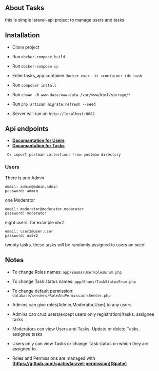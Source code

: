 ## About Tasks

this is simple laravel-api project to manage users and tasks

## Installation

- Clone project
- Run ```docker-compose build```
- Run ```docker-compose up```
- Enter tasks_app container ```docker exec -it <container_id> bash```
- Run ```composer install```
- Run ```chown -R www-data:www-data /var/www/html/storage/*```
- Run ```php artisan migrate:refresh --seed```

- Server will run on ```http://localhost:8082```


## Api endpoints


- **[Documantation for Users](https://documenter.getpostman.com/view/25064323/2s93RQTZSB)**
- **[Documantation for Tasks](https://documenter.getpostman.com/view/25064323/2s93RQTZS8)**

``` Or import postman collections from postman directory```


### Users

There is one Admin 
```
email: admin@admin.admin
password: admin
```

one Moderator
```
email: moderator@moderator.moderator
password: moderator
```

eight users. for example id=2
```
email: user2@user.user
password: user2
```

twenty tasks. these tasks will be randomly assigned to users on seed.




## Notes

- To change Roles names: ```app/Enums/UserRolesEnum.php```
- To change Task status names: ```app/Enums/TaskStatusEnum.php```
- To change default permission: ``` database/seeders/RoleAndPermissionsSeeder.php```

- Admins can give roles(Admin,Moderator,User) to any users
- Admins can crud users(except users only registration)/tasks. assignee tasks
- Moderators can view Users and Tasks, Update or delete Tasks. assignee tasks
- Users only can view Tasks or change Task status on which they are assigned to. 
- Roles and Permissions are managed with **[https://github.com/spatie/laravel-permission](Spatie)**
